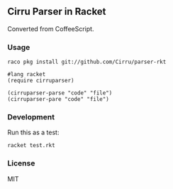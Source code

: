 
Cirru Parser in Racket
---

Converted from CoffeeScript.

### Usage

```text
raco pkg install git://github.com/Cirru/parser-rkt
```

```rkt
#lang racket
(require cirruparser)

(cirruparser-parse "code" "file")
(cirruparser-pare "code" "file")
```

### Development

Run this as a test:

```text
racket test.rkt
```

### License

MIT
